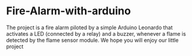 # Fire-Alarm-with-arduino
The project is a fire alarm piloted by a simple Arduino Leonardo that activates a LED (connected by a relay) and a buzzer, whenever a flame is detected by the flame sensor module.  We hope you will enjoy our little project
